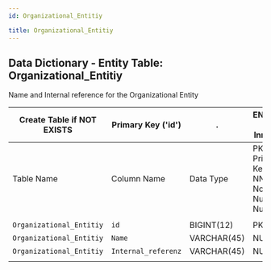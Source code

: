 ```yaml
---
id: Organizational_Entitiy

title: Organizational_Entitiy
---
```


## Data Dictionary - Entity Table: Organizational_Entitiy


Name and Internal reference for the Organizational Entity 


| Create Table if NOT EXISTS| Primary Key ('id')|.|ENGINE = InnoDB|.|
|---|---|---|---|---|
|Table Name |Column Name|Data Type|PK Primary Key, NN-Not Null, Null|.|
||
|`Organizational_Entitiy`|`id`|BIGINT(12)|PK, NN|.|
|`Organizational_Entitiy`|`Name`|VARCHAR(45)|NULL|.|
|`Organizational_Entitiy`|`Internal_referenz`|VARCHAR(45)|NULL|.|
||
